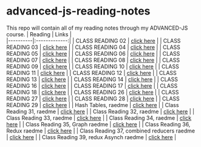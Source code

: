 # advanced-js-reading-notes
This repo will contain all of my reading notes through my ADVANCED-JS course.
| Reading   |      Links      |   
|----------|:-------------:|
| CLASS READING 02 | [click here](https://github.com/ibrahimalaqoul/advanced-js-reading-notes/blob/main/01-prep-and-tdd.md)   | 
| CLASS READING 03 | [click here](https://github.com/ibrahimalaqoul/advanced-js-reading-notes/blob/main/class03reading.md)   | 
| CLASS READING 04 |   [click here](https://github.com/ibrahimalaqoul/advanced-js-reading-notes/blob/main/class04Reading.md)   | 
| CLASS READING 05 | [click here](https://github.com/ibrahimalaqoul/advanced-js-reading-notes/blob/main/class05reading.md) | 
| CLASS READING 06 | [click here](https://github.com/ibrahimalaqoul/advanced-js-reading-notes/blob/main/class06reading.md) | 
| CLASS READING 07 | [click here](https://github.com/ibrahimalaqoul/advanced-js-reading-notes/blob/main/class07reading.md) | 
| CLASS READING 08 | [click here](https://github.com/ibrahimalaqoul/advanced-js-reading-notes/blob/main/classr08eadng.md) | 
| CLASS READING 09 | [click here](https://github.com/ibrahimalaqoul/advanced-js-reading-notes/blob/main/classReading09.md) | 
| CLASS READING 10 | [click here](https://github.com/ibrahimalaqoul/advanced-js-reading-notes/blob/main/class10reading.md) | 
| CLASS READING 11 | [click here](https://github.com/ibrahimalaqoul/advanced-js-reading-notes/blob/main/class11Reading.md) | 
| CLASS READING 12 | [click here](https://github.com/ibrahimalaqoul/advanced-js-reading-notes/blob/main/class12Read.md) | 
| CLASS READING 13 | [click here](https://github.com/ibrahimalaqoul/advanced-js-reading-notes/blob/main/class13Read.md) | 
| CLASS READING 14 | [click here](https://github.com/ibrahimalaqoul/advanced-js-reading-notes/blob/main/class14reading.md) | 
| CLASS READING 16 | [click here](https://github.com/ibrahimalaqoul/advanced-js-reading-notes/blob/main/class15Reading.md) | 
| CLASS READING 17 | [click here](https://github.com/ibrahimalaqoul/advanced-js-reading-notes/blob/main/class17reading.md) | 
| CLASS READING 18 | [click here](https://github.com/ibrahimalaqoul/advanced-js-reading-notes/blob/main/class18Reading.md) | 
| CLASS READING 26 | [click here](https://github.com/ibrahimalaqoul/advanced-js-reading-notes/blob/main/class26Reading.md) |
| CLASS READING 27 | [click here](https://github.com/ibrahimalaqoul/advanced-js-reading-notes/blob/main/class27reading.md) | 
| CLASS READING 28 | [click here](https://github.com/ibrahimalaqoul/advanced-js-reading-notes/blob/main/class28Reading.md) | 
| CLASS READING 29 | [click here](https://github.com/ibrahimalaqoul/advanced-js-reading-notes/blob/main/class29reading.md) | 
| Hash Tables, raedme | [click here](https://github.com/ibrahimalaqoul/advanced-js-reading-notes/blob/main/HashTablesReading.md) | 
| Class Reading 31, raedme | [click here](https://github.com/ibrahimalaqoul/advanced-js-reading-notes/blob/main/Class%2031Reading.md) | 
| Class Reading 32, raedme | [click here](https://github.com/ibrahimalaqoul/advanced-js-reading-notes/blob/main/class32Reading.md) | 
| Class Reading 33, raedme | [click here](https://github.com/ibrahimalaqoul/advanced-js-reading-notes/blob/main/class33Reading.md) | 
| Class Reading 34, raedme | [click here](https://github.com/ibrahimalaqoul/advanced-js-reading-notes/blob/main/class34Reading.md) | 
| Class Reading 35, Graph raedme | [click here](https://github.com/ibrahimalaqoul/advanced-js-reading-notes/blob/main/GraphReading.md) | 
| Class Reading 36, Redux raedme | [click here](https://github.com/ibrahimalaqoul/advanced-js-reading-notes/blob/main/class36Reading.md) | 
| Class Reading 37, combined reducers raedme | [click here](https://github.com/ibrahimalaqoul/advanced-js-reading-notes/blob/main/class37Reading.md) | 
| Class Reading 39, redux Asynch raedme | [click here](https://github.com/ibrahimalaqoul/advanced-js-reading-notes/blob/main/class39Reading.md) | 


